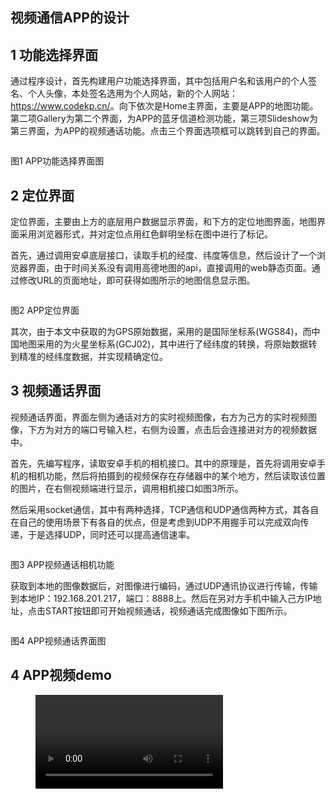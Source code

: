 <!-- wp:heading -->
<h2><strong>视频通信APP</strong><strong>的设计</strong></h2>
<!-- /wp:heading -->

<!-- wp:heading -->
<h2><strong>1       </strong>功能选择界面</h2>
<!-- /wp:heading -->

<!-- wp:paragraph -->
<p>通过程序设计，首先构建用户功能选择界面，其中包括用户名和该用户的个人签名、个人头像，本处签名选用为个人网站，新的个人网站：<a href="https://www.codekp.cn/">https://www.codekp.cn/</a>。向下依次是Home主界面，主要是APP的地图功能。第二项Gallery为第二个界面，为APP的蓝牙信道检测功能，第三项Slideshow为第三界面，为APP的视频通话功能。点击三个界面选项框可以跳转到自己的界面。</p>
<!-- /wp:paragraph -->

<!-- wp:image {"id":254,"sizeSlug":"large","linkDestination":"none"} -->
<figure class="wp-block-image size-large"><img src="http://www.mmrsl.cn/wp-content/uploads/2021/01/1.png" alt="" class="wp-image-254"/></figure>
<!-- /wp:image -->

<!-- wp:paragraph {"align":"center"} -->
<p class="has-text-align-center">图1 APP功能选择界面图</p>
<!-- /wp:paragraph -->

<!-- wp:heading -->
<h2><strong>2       </strong> 定位界面</h2>
<!-- /wp:heading -->

<!-- wp:paragraph -->
<p><a>定位界面，主要由上方的底层用户数据显示界面，和下方的定位地图界面，地图界面采用浏览器形式，并对定位点用红色鲜明坐标在图中进行了标记。</a></p>
<!-- /wp:paragraph -->

<!-- wp:paragraph -->
<p>首先，通过调用安卓底层接口，读取手机的经度、纬度等信息，然后设计了一个浏览器界面，由于时间关系没有调用高德地图的api，直接调用的web静态页面。通过修改URL的页面地址，即可获得如图所示的地图信息显示图。</p>
<!-- /wp:paragraph -->

<!-- wp:image {"id":255,"sizeSlug":"large","linkDestination":"none"} -->
<figure class="wp-block-image size-large"><img src="http://www.mmrsl.cn/wp-content/uploads/2021/01/2-514x1024.png" alt="" class="wp-image-255"/></figure>
<!-- /wp:image -->

<!-- wp:paragraph {"align":"center"} -->
<p class="has-text-align-center">图2 APP定位界面</p>
<!-- /wp:paragraph -->

<!-- wp:paragraph -->
<p>其次，由于本文中获取的为GPS原始数据，采用的是国际坐标系(WGS84)，而中国地图采用的为火星坐标系(GCJ02)，其中进行了经纬度的转换，将原始数据转到精准的经纬度数据，并实现精确定位。</p>
<!-- /wp:paragraph -->

<!-- wp:heading -->
<h2><strong>3       </strong>视频通话界面</h2>
<!-- /wp:heading -->

<!-- wp:paragraph -->
<p>视频通话界面，界面左侧为通话对方的实时视频图像，右方为己方的实时视频图像，下方为对方的端口号输入栏，右侧为设置，点击后会连接进对方的视频数据中。</p>
<!-- /wp:paragraph -->

<!-- wp:paragraph -->
<p>首先，先编写程序，读取安卓手机的相机接口。其中的原理是，首先将调用安卓手机的相机功能，然后将拍摄到的视频保存在存储器中的某个地方，然后读取该位置的图片，在右侧视频端进行显示，调用相机接口如图3所示。</p>
<!-- /wp:paragraph -->

<!-- wp:paragraph -->
<p>然后采用socket通信，其中有两种选择，TCP通信和UDP通信两种方式，其各自在自己的使用场景下有各自的优点，但是考虑到UDP不用握手可以完成双向传递，于是选择UDP，同时还可以提高通信速率。</p>
<!-- /wp:paragraph -->

<!-- wp:image {"id":258,"sizeSlug":"large","linkDestination":"none"} -->
<figure class="wp-block-image size-large"><img src="http://www.mmrsl.cn/wp-content/uploads/2021/01/3-1-626x1024.png" alt="" class="wp-image-258"/></figure>
<!-- /wp:image -->

<!-- wp:paragraph {"align":"center"} -->
<p class="has-text-align-center">图3 APP视频通话相机功能</p>
<!-- /wp:paragraph -->

<!-- wp:paragraph -->
<p>获取到本地的图像数据后，对图像进行编码，通过UDP通讯协议进行传输，传输到本地IP：192.168.201.217，端口：8888上。然后在另对方手机中输入己方IP地址，点击START按钮即可开始视频通话，视频通话完成图像如下图所示。</p>
<!-- /wp:paragraph -->

<!-- wp:image {"id":259,"sizeSlug":"large","linkDestination":"none"} -->
<figure class="wp-block-image size-large"><img src="http://www.mmrsl.cn/wp-content/uploads/2021/01/4-1-524x1024.png" alt="" class="wp-image-259"/></figure>
<!-- /wp:image -->

<!-- wp:paragraph {"align":"center"} -->
<p class="has-text-align-center">图4 APP视频通话界面图</p>
<!-- /wp:paragraph -->

<!-- wp:heading -->
<h2><strong>4      APP</strong>视频demo</h2>
<!-- /wp:heading -->

<!-- wp:video -->
<figure class="wp-block-video"><video controls src="blob:http://www.mmrsl.cn/386ea6cf-f2e7-47b7-9cf8-8346885f1ddd"></video></figure>
<!-- /wp:video -->
